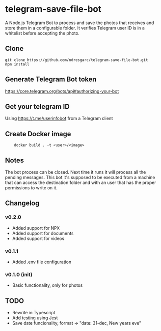 # telegram-save-file-bot

A Node.js Telegram Bot to process and save the photos that receives and store them in a configurable folder.
It verifies Telegram user ID is in a whitelist before accepting the photo.

## Clone
```
git clone https://github.com/ndresgarc/telegram-save-file-bot.git
npm install
```

## Generate Telegram Bot token
https://core.telegram.org/bots/api#authorizing-your-bot

## Get your telegram ID
Using https://t.me/userinfobot from a Telegram client

## Create Docker image
```
    docker build . -t <user>/<image>
```

## Notes
The bot process can be closed. Next time it runs it will process all the pending messages.
This bot it's supposed to be executed from a machine that can access the destination folder and with an user that has the proper permissions to write on it.

## Changelog

### v0.2.0
- Added support for NPX
- Added support for documents
- Added support for videos

### v0.1.1
- Added .env file configuration

### v0.1.0 (init)
- Basic functionality, only for photos

## TODO

- Rewrite in Typescript
- Add testing using Jest
- Save date funcionality, format -> "date: 31-dec, New years eve"